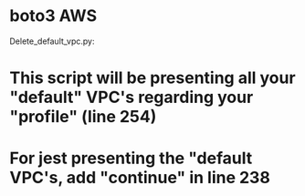 # boto3 AWS


Delete_default_vpc.py:

# This script will be presenting all your "default" VPC's regarding your "profile" (line 254)

# For jest presenting the "default VPC's, add "continue" in line 238
